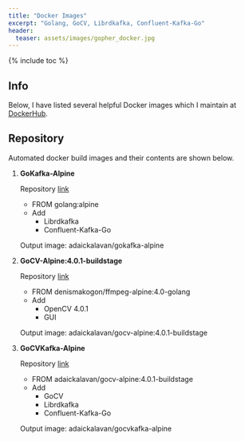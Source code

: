 ```yaml
---
title: "Docker Images"
excerpt: "Golang, GoCV, Librdkafka, Confluent-Kafka-Go"
header:
  teaser: assets/images/gopher_docker.jpg
---
```


{% include toc %}

## Info

Below, I have listed several helpful Docker images which I maintain at [DockerHub](https://hub.docker.com/u/adaickalavan).

## Repository

Automated docker build images and their contents are shown below.

1. **GoKafka-Alpine**

    Repository [link](https://github.com/Adaickalavan/gokafka-alpine)

    + FROM golang:alpine
    + Add
      + Librdkafka
      + Confluent-Kafka-Go

    Output image: adaickalavan/gokafka-alpine

2. **GoCV-Alpine:4.0.1-buildstage**

    Repository [link](https://github.com/Adaickalavan/gocv-alpine)

    + FROM denismakogon/ffmpeg-alpine:4.0-golang
    + Add
      + OpenCV 4.0.1
      + GUI

    Output image: adaickalavan/gocv-alpine:4.0.1-buildstage
  
3. **GoCVKafka-Alpine**

    Repository [link](https://github.com/Adaickalavan/gocvkafka-alpine)

    + FROM adaickalavan/gocv-alpine:4.0.1-buildstage
    + Add
      + GoCV
      + Librdkafka
      + Confluent-Kafka-Go

    Output image: adaickalavan/gocvkafka-alpine
